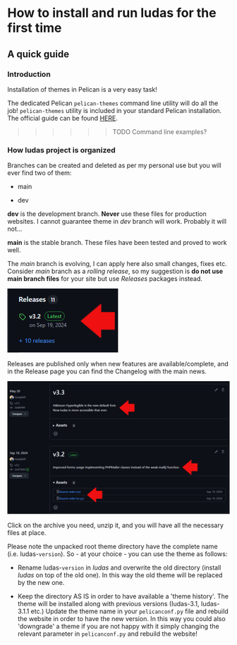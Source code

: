 # How to install and run Iudas for the first time

## A quick guide

### Introduction

Installation of themes in Pelican is a very easy task!

The dedicated Pelican `pelican-themes` command line utility will do all the job! `pelican-themes` utility is included in your standard Pelican installation. The official guide can be found [HERE](https://docs.getpelican.com/en/latest/pelican-themes.html).

>>>>>> TODO
>>>>>> Command line examples?

### How Iudas project is organized

Branches can be created and deleted as per my personal use but you will ever find two of them:

- main

- dev

**dev** is the development branch. **Never** use these files for production websites. I cannot guarantee theme in *dev* branch will work. Probably it will not...

**main** is the stable branch. These files have been tested and proved to work well.

The *main* branch is evolving, I can apply here also small changes, fixes etc. Consider *main* branch as a *rolling release*, so my suggestion is **do not use main branch files** for your site but use *Releases* packages instead.

![Screenshot](screenshots/releases.jpg)

Releases are published only when new features are available/complete, and in the Release page you can find the Changelog with the main news.

![Screenshot](screenshots/packages.jpg)

Click on the archive you need, unzip it, and you will have all the necessary files at place.

Please note the unpacked root theme directory have the complete name (i.e. Iudas-`version`). So - at your choice - you can use the theme as follows:

- Rename Iudas-`version` in *Iudas* and overwrite the old directory (install *Iudas* on top of the old one). In this way the old theme will be replaced by the new one.

- Keep the directory AS IS in order to have available a 'theme history'. The theme will be installed along with previous versions (Iudas-3.1, Iudas-3.1.1 etc.) Update the theme name in your `pelicanconf.py` file and rebuild the website in order to have the new version. In this way you could also 'downgrade' a theme if you are not happy with it simply changing the relevant parameter in `pelicanconf.py` and rebuild the website!
